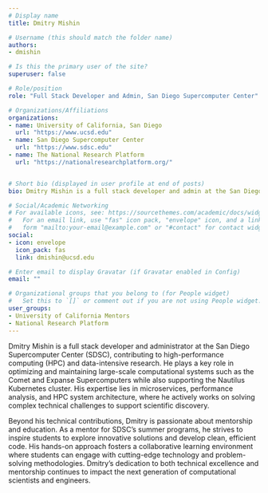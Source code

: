 ```yaml
---
# Display name
title: Dmitry Mishin

# Username (this should match the folder name)
authors:
- dmishin

# Is this the primary user of the site?
superuser: false

# Role/position
role: "Full Stack Developer and Admin, San Diego Supercomputer Center"

# Organizations/Affiliations
organizations:
- name: University of California, San Diego
  url: "https://www.ucsd.edu"
- name: San Diego Supercomputer Center
  url: "https://www.sdsc.edu"
- name: The National Research Platform
  url: "https://nationalresearchplatform.org/"


# Short bio (displayed in user profile at end of posts)
bio: Dmitry Mishin is a full stack developer and admin at the San Diego Supercomputer Center (SDSC), where he advances high-performance computing (HPC) and data-intensive technologies. At SDSC, he enhances systems like the Comet and Expanse Supercomputers and supports the Nautilus Kubernetes cluster, focusing on HPC systems, microservices, and performance analysis to solve complex research challenges. As a mentor for the summer camp, Dmitry is eager to inspire students with his passion for innovative solutions and clean code, offering hands-on guidance and a collaborative spirit to explore the exciting world of science and technology.

# Social/Academic Networking
# For available icons, see: https://sourcethemes.com/academic/docs/widgets/#icons
#   For an email link, use "fas" icon pack, "envelope" icon, and a link in the
#   form "mailto:your-email@example.com" or "#contact" for contact widget.
social:
- icon: envelope
  icon_pack: fas
  link: dmishin@ucsd.edu

# Enter email to display Gravatar (if Gravatar enabled in Config)
email: ""

# Organizational groups that you belong to (for People widget)
#   Set this to `[]` or comment out if you are not using People widget.  
user_groups:
- University of California Mentors
- National Research Platform
---
```


Dmitry Mishin is a full stack developer and administrator at the San Diego Supercomputer Center (SDSC), contributing to high-performance computing (HPC) and data-intensive research. He plays a key role in optimizing and maintaining large-scale computational systems such as the Comet and Expanse Supercomputers while also supporting the Nautilus Kubernetes cluster. His expertise lies in microservices, performance analysis, and HPC system architecture, where he actively works on solving complex technical challenges to support scientific discovery.

Beyond his technical contributions, Dmitry is passionate about mentorship and education. As a mentor for SDSC’s summer programs, he strives to inspire students to explore innovative solutions and develop clean, efficient code. His hands-on approach fosters a collaborative learning environment where students can engage with cutting-edge technology and problem-solving methodologies. Dmitry’s dedication to both technical excellence and mentorship continues to impact the next generation of computational scientists and engineers.

